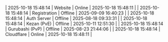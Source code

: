 | 2025-10-18 15:48:14 | Website | Online | 2025-10-18 15:48:11 |
| 2025-10-18 15:48:14 | Registration | Offline | 2025-09-09 16:40:23 |
| 2025-10-18 15:48:14 | Auth Server | Offline | 2025-08-18 09:33:31 |
| 2025-10-18 15:48:14 | Kezan (PvE) | Offline | 2025-10-11 12:51:30 |
| 2025-10-18 15:48:14 | Gurubashi (PvP) | Offline | 2025-08-23 21:44:06 |
| 2025-10-18 15:48:14 | Cloudflare | Online | 2025-10-18 15:48:11 |

